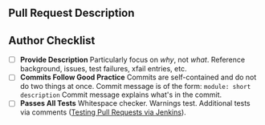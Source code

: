 ## Pull Request Description


## Author Checklist
* [ ] **Provide Description**
      Particularly focus on _why_, not _what_. Reference background, issues, test failures, xfail entries, etc.
* [ ] **Commits Follow Good Practice**
      Commits are self-contained and do not do two things at once.
      Commit message is of the form: `module: short description`
      Commit message explains what's in the commit.
* [ ] **Passes All Tests**
      Whitespace checker. Warnings test. Additional tests via comments ([Testing Pull Requests via Jenkins](https://github.com/intel-innersource/libraries.runtimes.hpc.mpi.mpich-aurora/wiki/Testing-Pull-Requests-via-Jenkins)).
